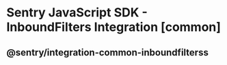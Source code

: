 # Sentry JavaScript SDK - InboundFilters Integration [common]

## @sentry/integration-common-inboundfilterss
